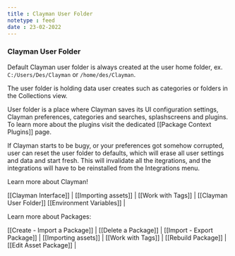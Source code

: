 ```yaml
---
title : Clayman User Folder
notetype : feed
date : 23-02-2022
---
```

### Clayman User Folder
Default Clayman user folder is always created at the user home folder, ex. `C:/Users/Des/Clayman` or `/home/des/Clayman`.

The user folder is holding data user creates such as categories or folders in the Collections view. 

User folder is a place where Clayman saves its UI configuration settings, Clayman preferences, categories and searches, splashscreens and plugins. To learn more about the plugins visit the dedicated  [[Package Context Plugins]] page.

If Clayman starts to be bugy, or your preferences got somehow corrupted, user can reset the user folder to defaults, which will erase all user settings and data and start fresh. This will invalidate all the itegrations, and the integrations will have to be reinstalled from the Integrations menu.


Learn more about Clayman!

[[Clayman Interface]] | 
[[Importing assets]] | 
[[Work with Tags]] | 
[[Clayman User Folder]]
[[Environment Variables]] |


Learn more about Packages:

[[Create - Import a Package]] | 
[[Delete a Package]] | 
[[Import - Export Package]] | 
[[Importing assets]] | 
[[Work with Tags]] | 
[[Rebuild Package]] | 
[[Edit Asset Package]] | 